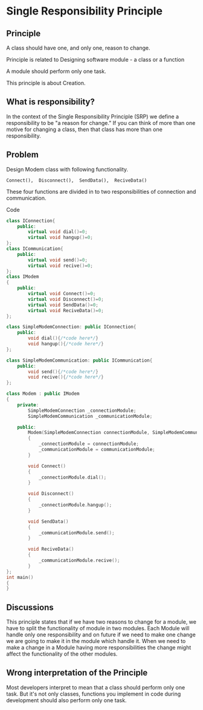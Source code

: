 # Single Responsibility Principle #

## Principle ##

A class should have one, and only one, reason to change.

Principle is related to Designing software module - a class or a function

A module should perform only one task.

This principle is about Creation.

## What is responsibility? ##

In the context of the Single Responsibility Principle (SRP) we define a responsibility to be "a reason for change." If you can think of more than one motive for changing a class, then that class has more than one responsibility.

## Problem ##

Design Modem class with following functionality.

    Connect(),  Disconnect(),  SendData(),  ReciveData()

These four functions are divided in to two responsibilities of connection and communication.

Code

```CPP 
class IConnection{
    public:
        virtual void dial()=0;
        virtual void hangup()=0;
};
class ICommunication{
    public:
        virtual void send()=0;
        virtual void recive()=0;
};
class IModem
{
    public:
        virtual void Connect()=0;
        virtual void Disconnect()=0;
        virtual void SendData()=0;
        virtual void ReciveData()=0;
};

class SimpleModemConnection: public IConnection{
    public:
        void dial(){/*code here*/}
        void hangup(){/*code here*/}
};

class SimpleModemCommunication: public ICommunication{
    public:
        void send(){/*code here*/}
        void recive(){/*code here*/}
};

class Modem : public IModem
{
    private:
        SimpleModemConnection _connectionModule;
        SimpleModemCommunication _communicationModule;

    public:
        Modem(SimpleModemConnection connectionModule, SimpleModemCommunication communicationModule)
        {
            _connectionModule = connectionModule;
            _communicationModule = communicationModule;
        }

        void Connect()
        {
            _connectionModule.dial();
        }

        void Disconnect()
        {
            _connectionModule.hangup();
        }

        void SendData()
        {
            _communicationModule.send();
        }

        void ReciveData()
        {
            _communicationModule.recive();
        }
};
int main()
{
}
```

## Discussions ##

This principle states that if we have two reasons to change for a module, we have to split the functionality of module in two modules. Each Module will handle only one responsibility and on future if we need to make one change we are going to make it in the module which handle it. When we need to make a change in a Module having more responsibilities the change might affect the functionality of the other modules.

## Wrong interpretation of the Principle ##

Most developers interpret to mean that a class should perform only one task. But it's not only classes, functions you implement in code during development should also perform only one task.
